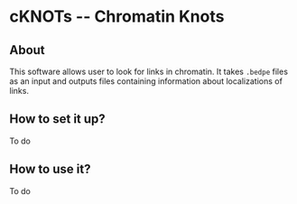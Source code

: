# cKNOTs -- Chromatin Knots

## About

This software allows user to look for links in chromatin. It takes `.bedpe` files as an input and outputs 
files containing information about localizations of links. 


## How to set it up?

To do

## How to use it?

To do



